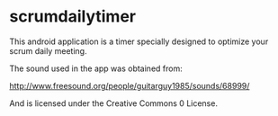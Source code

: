 scrumdailytimer
===============

This android application is a timer specially designed to optimize your scrum daily meeting. 

The sound used in the app was obtained from:

http://www.freesound.org/people/guitarguy1985/sounds/68999/

And is licensed under the Creative Commons 0 License.

